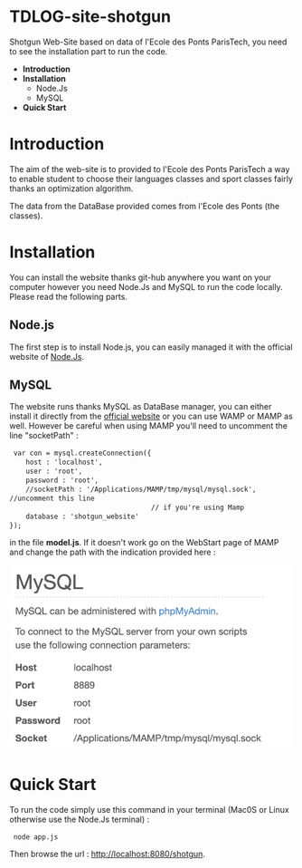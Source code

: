 # TDLOG-site-shotgun

Shotgun Web-Site based on data of l'Ecole des Ponts ParisTech, you need to see the installation part to run the code.

<ul>
<li><strong>Introduction</strong></li>
<li><strong>Installation</strong>
<ul> 
<li>Node.Js
<li>MySQL
</ul>
</li>
<li><strong>Quick Start</strong>
</ul>

<h1>Introduction</h1>

The aim of the web-site is to provided to l'Ecole des Ponts ParisTech a way to enable student to choose their languages classes and sport classes fairly thanks an optimization algorithm.

The data from the DataBase provided comes from l'Ecole des Ponts (the classes).

<h1>Installation</h1>

You can install the website thanks git-hub anywhere you want on your computer however you need Node.Js and MySQL to run the code locally. Please read the following parts.
	
<h2>Node.js</h2>
	
The first step is to install Node.js, you can easily managed it with the official website of  <a href = "https://nodejs.org/en/">Node.Js</a>.

<h2>MySQL</h2>

The website runs thanks MySQL as DataBase manager, you can either install it directly from the <a href="https://www.mysql.com/">official website</a> or you can use WAMP or MAMP as well. However be careful when using MAMP you'll need to uncomment the line "socketPath" : 

<pre><code> var con = mysql.createConnection({
	host : 'localhost',
	user : 'root',
	password : 'root',
	//socketPath : '/Applications/MAMP/tmp/mysql/mysql.sock',  //uncomment this line 
								   // if you're using Mamp 
	database : 'shotgun_website'
});
</code></pre>
in the file <strong>model.js</strong>. If it doesn't work go on the WebStart page of MAMP and change the path with the indication provided here :


<img src="Mamp_socket.png">

<h1>Quick Start</h1>

To run the code simply use this command in your terminal (Mac0S or Linux otherwise use the Node.Js terminal) : 
<pre><code> node app.js
</code></pre>
Then browse the url : <a href="http://localhost:8080/shotgun">http://localhost:8080/shotgun</a>.
